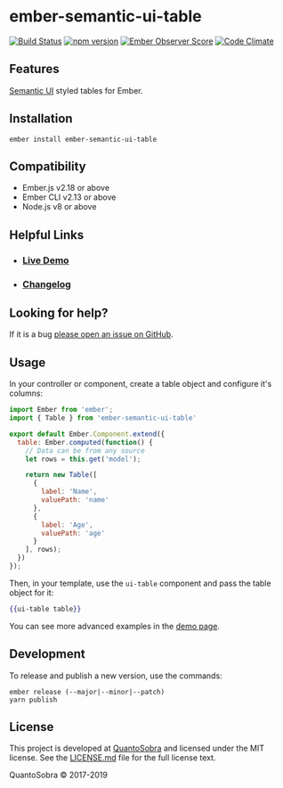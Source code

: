 # ember-semantic-ui-table

[![Build Status](https://travis-ci.org/quantosobra/ember-semantic-ui-table.svg)](https://travis-ci.org/quantosobra/ember-semantic-ui-table)
[![npm version](https://badge.fury.io/js/ember-semantic-ui-table.svg)](http://badge.fury.io/js/ember-semantic-ui-table)
[![Ember Observer Score](http://emberobserver.com/badges/ember-semantic-ui-table.svg)](http://emberobserver.com/addons/ember-semantic-ui-table)
[![Code Climate](https://codeclimate.com/github/quantosobra/ember-semantic-ui-table/badges/gpa.svg)](https://codeclimate.com/github/quantosobra/ember-semantic-ui-table)

## Features

[Semantic UI](http://semantic-ui.com/) styled tables for Ember.

## Installation

```
ember install ember-semantic-ui-table
```

## Compatibility

- Ember.js v2.18 or above
- Ember CLI v2.13 or above
- Node.js v8 or above

## Helpful Links

- ### [Live Demo](http://quantosobra.github.io/ember-semantic-ui-table)

- ### [Changelog](CHANGELOG.md)

## Looking for help?

If it is a bug [please open an issue on GitHub](https://github.com/quantosobra/ember-semantic-ui-table/issues).

## Usage

In your controller or component, create a table object and configure it's columns:

```js
import Ember from 'ember';
import { Table } from 'ember-semantic-ui-table'

export default Ember.Component.extend({
  table: Ember.computed(function() {
    // Data can be from any source
    let rows = this.get('model');

    return new Table([
      {
        label: 'Name',
        valuePath: 'name'
      },
      {
        label: 'Age',
        valuePath: 'age'
      }
    ], rows);
  })
});
```

Then, in your template, use the `ui-table` component and pass the table object for it:

```hbs
{{ui-table table}}
```

You can see more advanced examples in the [demo page](http://quantosobra.github.io/ember-semantic-ui-table).

## Development

To release and publish a new version, use the commands:

```
ember release (--major|--minor|--patch)
yarn publish
```

## License

This project is developed at [QuantoSobra](https://www.quantosobra.com.br) and licensed under the MIT license.
See the [LICENSE.md](LICENSE.md) file for the full license text.

QuantoSobra &copy; 2017-2019
